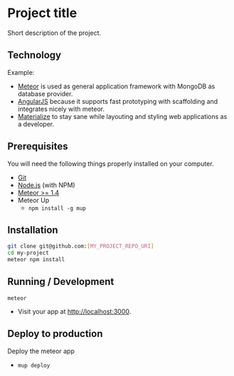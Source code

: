 # Project title

Short description of the project.

## Technology

Example:
* [Meteor](https://www.meteor.com) is used as general application framework with MongoDB as database provider.
* [AngularJS](http://emberjs.com) because it supports fast prototyping with scaffolding and integrates nicely with meteor.
* [Materialize](http://materializecss.com) to stay sane while layouting and styling web applications as a developer.

## Prerequisites

You will need the following things properly installed on your computer.

* [Git](https://git-scm.com)
* [Node.js](https://nodejs.org) (with NPM)
* [Meteor >= 1.4](https://www.meteor.com)
* Meteor Up
  * `npm install -g mup`

## Installation

```sh
git clone git@github.com:[MY_PROJECT_REPO_URI]
cd my-project
meteor npm install
```

## Running / Development

`meteor`
* Visit your app at [http://localhost:3000](http://localhost:3000).

## Deploy to production

Deploy the meteor app
  * `mup deploy`